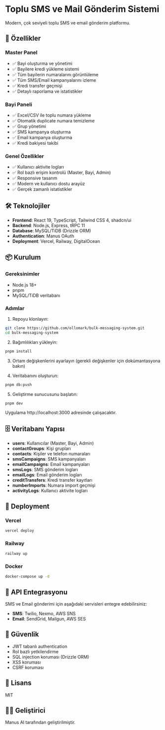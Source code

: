 # Toplu SMS ve Mail Gönderim Sistemi

Modern, çok seviyeli toplu SMS ve email gönderim platformu.

## 🚀 Özellikler

### Master Panel
- ✅ Bayi oluşturma ve yönetimi
- ✅ Bayilere kredi yükleme sistemi
- ✅ Tüm bayilerin numaralarını görüntüleme
- ✅ Tüm SMS/Email kampanyalarını izleme
- ✅ Kredi transfer geçmişi
- ✅ Detaylı raporlama ve istatistikler

### Bayi Paneli
- ✅ Excel/CSV ile toplu numara yükleme
- ✅ Otomatik duplicate numara temizleme
- ✅ Grup yönetimi
- ✅ SMS kampanya oluşturma
- ✅ Email kampanya oluşturma
- ✅ Kredi bakiyesi takibi

### Genel Özellikler
- ✅ Kullanıcı aktivite logları
- ✅ Rol bazlı erişim kontrolü (Master, Bayi, Admin)
- ✅ Responsive tasarım
- ✅ Modern ve kullanıcı dostu arayüz
- ✅ Gerçek zamanlı istatistikler

## 🛠️ Teknolojiler

- **Frontend**: React 19, TypeScript, Tailwind CSS 4, shadcn/ui
- **Backend**: Node.js, Express, tRPC 11
- **Database**: MySQL/TiDB (Drizzle ORM)
- **Authentication**: Manus OAuth
- **Deployment**: Vercel, Railway, DigitalOcean

## 📦 Kurulum

### Gereksinimler
- Node.js 18+
- pnpm
- MySQL/TiDB veritabanı

### Adımlar

1. Repoyu klonlayın:
```bash
git clone https://github.com/ollomark/bulk-messaging-system.git
cd bulk-messaging-system
```

2. Bağımlılıkları yükleyin:
```bash
pnpm install
```

3. Ortam değişkenlerini ayarlayın (gerekli değişkenler için dokümantasyona bakın)

4. Veritabanını oluşturun:
```bash
pnpm db:push
```

5. Geliştirme sunucusunu başlatın:
```bash
pnpm dev
```

Uygulama http://localhost:3000 adresinde çalışacaktır.

## 🗄️ Veritabanı Yapısı

- **users**: Kullanıcılar (Master, Bayi, Admin)
- **contactGroups**: Kişi grupları
- **contacts**: Kişiler ve telefon numaraları
- **smsCampaigns**: SMS kampanyaları
- **emailCampaigns**: Email kampanyaları
- **smsLogs**: SMS gönderim logları
- **emailLogs**: Email gönderim logları
- **creditTransfers**: Kredi transfer kayıtları
- **numberImports**: Numara import geçmişi
- **activityLogs**: Kullanıcı aktivite logları

## 🚀 Deployment

### Vercel
```bash
vercel deploy
```

### Railway
```bash
railway up
```

### Docker
```bash
docker-compose up -d
```

## 📝 API Entegrasyonu

SMS ve Email gönderimi için aşağıdaki servisleri entegre edebilirsiniz:

- **SMS**: Twilio, Nexmo, AWS SNS
- **Email**: SendGrid, Mailgun, AWS SES

## 🔐 Güvenlik

- JWT tabanlı authentication
- Rol bazlı yetkilendirme
- SQL injection koruması (Drizzle ORM)
- XSS koruması
- CSRF koruması

## 📄 Lisans

MIT

## 👨‍💻 Geliştirici

Manus AI tarafından geliştirilmiştir.

